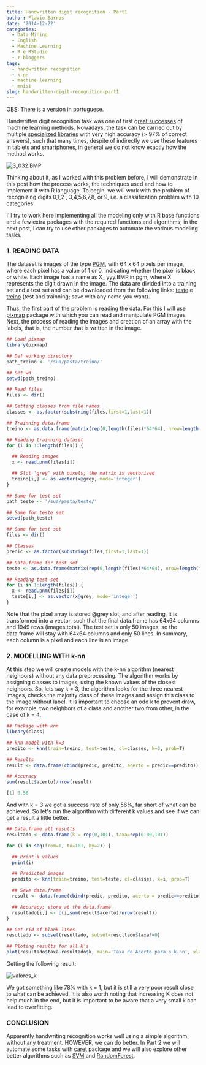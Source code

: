 ```yaml
---
title: Handwritten digit recognition - Part1
author: Flavio Barros
date: '2014-12-22'
categories:
  - Data Mining
  - English
  - Machine Learning
  - R e RStudio
  - r-bloggers
tags:
  - handwritten recognition
  - k-nn
  - machine learning
  - mnist
slug: handwritten-digit-recognition-part1
---
```


OBS: There is a version in [portuguese](http://www.flaviobarros.net/2014/12/22/reconhecimento-de-digitos-escritos-mao-parte-1/).

Handwritten digit recognition task was one of first [great successes](http://en.wikipedia.org/wiki/Handwriting_recognition) of machine learning methods. Nowadays, the task can be carried out by multiple [specialized libraries](http://opencv.org/) with very high accuracy (> 97% of correct answers), such that many times, despite of indirectly we use these features in tablets and smartphones, in general we do not know exactly how the method works.

![3_032.BMP](http://www.flaviobarros.net/wp-content/uploads/2014/12/3_032.BMP.png)

Thinking about it, as I worked with this problem before, I will demonstrate in this post how the process works, the techniques used and how to implement it with R language. To begin, we will work with the problem of recognizing digits 0,1,2 , 3,4,5,6,7,8, or 9, i.e. a classification problem with 10 categories.

I'll try to work here implementing all the modeling only with R base functions and a few extra packages with the required functions and algorithms; in the next post, I can try to use other packages to automate the various modeling tasks.

<!-- more -->

### 1. READING DATA

The dataset is images of the type [PGM](http://en.wikipedia.org/wiki/Netpbm_format), with 64 x 64 pixels per image, where each pixel has a value of 1 or 0, indicating whether the pixel is black or white. Each image has a name as X_ yyy.BMP.in.pgm, where X represents the digit drawn in the image. The data are divided into a training set and a test set and can be downloaded from the following links: [teste](http://www.flaviobarros.net/wp-content/uploads/2014/12/teste.zip)  e [treino](http://www.flaviobarros.net/wp-content/uploads/2014/12/treino.zip) (test and trainning; save with any name you want).

Thus, the first part of the problem is reading the data. For this I will use [pixmap](http://cran.r-project.org/web/packages/pixmap/index.html) package with which you can read and manipulate PGM images. Next, the process of reading the images and creation of an array with the labels, that is, the number that is written in the image.

```r
## Load pixmap
library(pixmap)

## Def working directory
path_treino <- '/sua/pasta/treino/'

## Set wd
setwd(path_treino)

## Read files
files <- dir()

## Getting classes from file names
classes <- as.factor(substring(files,first=1,last=1))

## Trainning data.frame
treino <- as.data.frame(matrix(rep(0,length(files)*64*64), nrow=length(files)))

## Reading trainning dataset
for (i in 1:length(files)) {

  ## Reading images
  x <- read.pnm(files[i])

  ## Slot 'grey' with pixels; the matrix is vectorized
  treino[i,] <- as.vector(x@grey, mode='integer')
}

## Same for test set
path_teste <- '/sua/pasta/teste/'

## Same for teste set
setwd(path_teste)

## Same for test set
files <- dir()

## Classes
predic <- as.factor(substring(files,first=1,last=1))

## Data.frame for test set
teste <- as.data.frame(matrix(rep(0,length(files)*64*64), nrow=length(files)))

## Reading test set
for (i in 1:length(files)) {
  x <- read.pnm(files[i])
  teste[i,] <- as.vector(x@grey, mode='integer')
}
```

Note that the pixel array is stored @grey slot, and after reading, it is transformed into a vector, such that the final data.frame has 64x64 columns and 1949 rows (images total). The test set is only 50 images, so the data.frame will stay with 64x64 columns and only 50 lines. In summary, each column is a pixel and each line is an image.

###  2. MODELLING WITH k-nn

At this step we will create models with the k-nn algorithm (nearest neighbors) without any data preprocessing. The algorithm works by assigning classes to images, using the known values of the closest neighbors. So, lets say k = 3, the algorithm looks for the three nearest images, checks the majority class of these images and assign this class to the image without label. It is important to choose an odd k to prevent draw, for example, two neighbors of a class and another two from other, in the case of k = 4.

```r
## Package with knn
library(class)

## knn model with k=3
predito <- knn(train=treino, test=teste, cl=classes, k=3, prob=T)

## Results
result <- data.frame(cbind(predic, predito, acerto = predic==predito))

## Accuracy
sum(result$acerto)/nrow(result)

[1] 0.56
```

And with k = 3 we got a success rate of only 56%, far short of what can be achieved. So let's run the algorithm with different k values and see if we can get a result a little better.

```r
## Data.frame all results
resultado <- data.frame(k = rep(0,101), taxa=rep(0.00,101))

for (i in seq(from=1, to=101, by=2)) {

  ## Print k values
  print(i)

  ## Predicted images
  predito <- knn(train=treino, test=teste, cl=classes, k=i, prob=T)

  ## Save data.frame
  result <- data.frame(cbind(predic, predito, acerto = predic==predito))

  ## Accuracy; store at the data.frame
  resultado[i,] <- c(i,sum(result$acerto)/nrow(result))
}

## Get rid of blank lines
resultado <- subset(resultado, subset=resultado$taxa!=0)

## Ploting results for all k's
plot(resultado$taxa~resultado$k, main='Taxa de Acerto para o k-nn', xlab='Valores de K', ylab='Taxa de acerto')
```

Getting the following result:

![valores_k](http://www.flaviobarros.net/wp-content/uploads/2014/12/valores_k.png)

We got something like 78% with k = 1, but it is still a very poor result close to what can be achieved. It is also worth noting that increasing K does not help much in the end, but it is important to be aware that a very small k can lead to overfitting.

### CONCLUSION

 Apparently handwriting recognition works well using a simple algorithm, without any treatment. HOWEVER, we can do better. In Part 2 we will automate some tasks with [caret](http://caret.r-forge.r-project.org/) package and we will also explore other better algorithms such as [SVM](http://en.wikipedia.org/wiki/Support_vector_machine) and [RandomForest](http://en.wikipedia.org/wiki/Random_forest).
